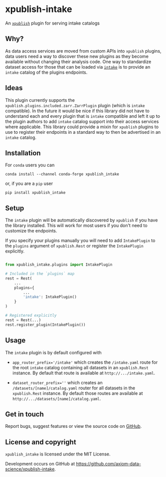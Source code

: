 # xpublish-intake

An [`xpublish`](https://github.com/xarray-contrib/xpublish) plugin for serving intake catalogs

## Why?

As data access services are moved from custom APIs into `xpublish` plugins, data users need a way to discover these new plugins as they become available without changing their analysis code. One way to standardize dataset access for those that can be loaded via [`intake`](https://intake.readthedocs.io/en/latest/index.html) is to provide an `intake` catalog of the plugins endpoints.

## Ideas

This plugin currently supports the `xpublish.plugins.included.zarr.ZarrPlugin` plugin (which is `intake` compatible). In the future it would be nice if this library did not have to understand each and every plugin that is `intake` compatible and left it up to the plugin authors to add `intake` catalog support into their access services where applicable. This library could provide a mixin for `xpublish` plugins to use to register their endpoints in a standard way to then be advertised in an `intake` catalog.

## Installation

For `conda` users you can

```shell
conda install --channel conda-forge xpublish_intake
```

or, if you are a `pip` user

```shell
pip install xpublish_intake
```

## Setup

The `intake` plugin will be automatically discovered by `xpublish` if you have the library installed. This will work for most users if you don't need to customize the endpoints.

If you specify your plugins manually you will need to add `IntakePlugin` to the `plugins` argument of `xpublish.Rest` or register the `IntakePlugin` explicitly.

```python

from xpublish_intake.plugins import IntakePlugin

# Included in the `plugins` map
rest = Rest(
    ...
    plugins={
        ...
        'intake': IntakePlugin()
    }
)

# Registered explicitly
rest = Rest(...)
rest.register_plugin(IntakePlugin())
```

## Usage

The `intake` plugin is by default configured with

* `app_router_prefix='/intake'` which creates the `/intake.yaml` route for the root `intake` catalog containing all datasets in an `xpublish.Rest` instance. By default that route is available at `http://.../intake.yaml`.

* `dataset_router_prefix=''` which creates an `/datasets/[name]/catalog.yaml` router for all datasets in the `xpublish.Rest` instance. By default those routes are available at `http://.../datasets/[name]/catalog.yaml`.

## Get in touch

Report bugs, suggest features or view the source code on [GitHub](https://github.com/axiom-data-science/xpublish-intake/issues).

## License and copyright

`xpublish_intake` is licensed under the MIT License.

Development occurs on GitHub at <https://github.com/axiom-data-science/xpublish-intake>.
